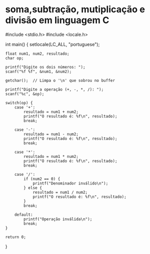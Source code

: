 # soma,subtração, mutiplicação e divisão em linguagem C
#include <stdio.h>
#include <locale.h>

int main() {
    setlocale(LC_ALL, "portuguese");

    float num1, num2, resultado;
    char op;

    printf("Digite os dois números: ");
    scanf("%f %f", &num1, &num2);

    getchar();  // Limpa o '\n' que sobrou no buffer

    printf("Digite a operação (+, -, *, /): ");
    scanf("%c", &op);

    switch(op) {
        case '+':
            resultado = num1 + num2;
            printf("O resultado é: %f\n", resultado);
            break;

        case '-':
            resultado = num1 - num2;
            printf("O resultado é: %f\n", resultado);
            break;

        case '*':
            resultado = num1 * num2;
            printf("O resultado é: %f\n", resultado);
            break;

        case '/':
            if (num2 == 0) {
                printf("Denominador inválido\n");
            } else {
                resultado = num1 / num2;
                printf("O resultado é: %f\n", resultado);
            }
            break;

        default:
            printf("Operação inválida\n");
            break;
    }

    return 0;
}
